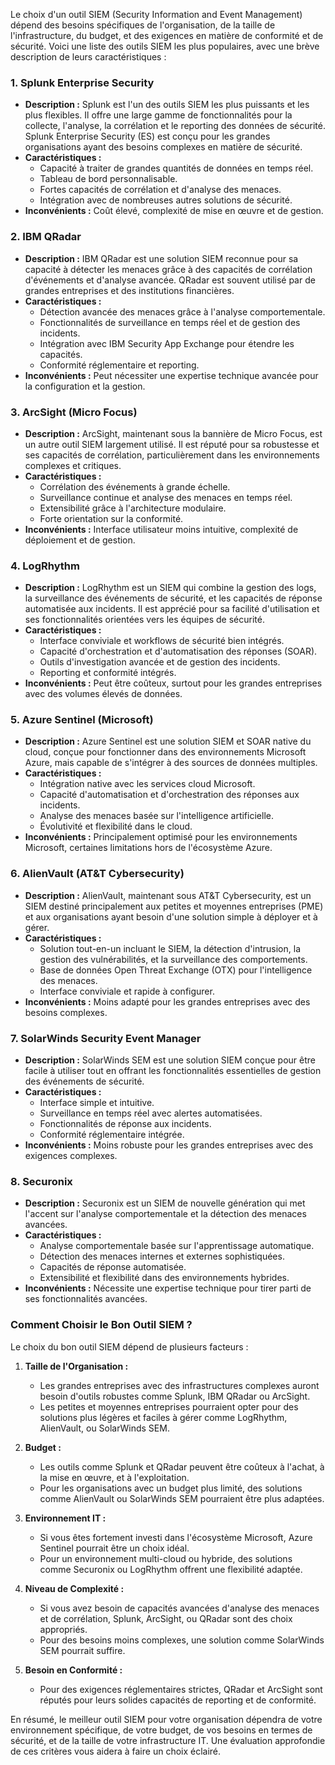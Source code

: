 Le choix d'un outil SIEM (Security Information and Event Management) dépend des besoins spécifiques de l'organisation, de la taille de l'infrastructure, du budget, et des exigences en matière de conformité et de sécurité. Voici une liste des outils SIEM les plus populaires, avec une brève description de leurs caractéristiques :

### 1. **Splunk Enterprise Security**
   - **Description :** Splunk est l'un des outils SIEM les plus puissants et les plus flexibles. Il offre une large gamme de fonctionnalités pour la collecte, l'analyse, la corrélation et le reporting des données de sécurité. Splunk Enterprise Security (ES) est conçu pour les grandes organisations ayant des besoins complexes en matière de sécurité.
   - **Caractéristiques :**
     - Capacité à traiter de grandes quantités de données en temps réel.
     - Tableau de bord personnalisable.
     - Fortes capacités de corrélation et d'analyse des menaces.
     - Intégration avec de nombreuses autres solutions de sécurité.
   - **Inconvénients :** Coût élevé, complexité de mise en œuvre et de gestion.

### 2. **IBM QRadar**
   - **Description :** IBM QRadar est une solution SIEM reconnue pour sa capacité à détecter les menaces grâce à des capacités de corrélation d'événements et d'analyse avancée. QRadar est souvent utilisé par de grandes entreprises et des institutions financières.
   - **Caractéristiques :**
     - Détection avancée des menaces grâce à l'analyse comportementale.
     - Fonctionnalités de surveillance en temps réel et de gestion des incidents.
     - Intégration avec IBM Security App Exchange pour étendre les capacités.
     - Conformité réglementaire et reporting.
   - **Inconvénients :** Peut nécessiter une expertise technique avancée pour la configuration et la gestion.

### 3. **ArcSight (Micro Focus)**
   - **Description :** ArcSight, maintenant sous la bannière de Micro Focus, est un autre outil SIEM largement utilisé. Il est réputé pour sa robustesse et ses capacités de corrélation, particulièrement dans les environnements complexes et critiques.
   - **Caractéristiques :**
     - Corrélation des événements à grande échelle.
     - Surveillance continue et analyse des menaces en temps réel.
     - Extensibilité grâce à l'architecture modulaire.
     - Forte orientation sur la conformité.
   - **Inconvénients :** Interface utilisateur moins intuitive, complexité de déploiement et de gestion.

### 4. **LogRhythm**
   - **Description :** LogRhythm est un SIEM qui combine la gestion des logs, la surveillance des événements de sécurité, et les capacités de réponse automatisée aux incidents. Il est apprécié pour sa facilité d'utilisation et ses fonctionnalités orientées vers les équipes de sécurité.
   - **Caractéristiques :**
     - Interface conviviale et workflows de sécurité bien intégrés.
     - Capacité d'orchestration et d'automatisation des réponses (SOAR).
     - Outils d'investigation avancée et de gestion des incidents.
     - Reporting et conformité intégrés.
   - **Inconvénients :** Peut être coûteux, surtout pour les grandes entreprises avec des volumes élevés de données.

### 5. **Azure Sentinel (Microsoft)**
   - **Description :** Azure Sentinel est une solution SIEM et SOAR native du cloud, conçue pour fonctionner dans des environnements Microsoft Azure, mais capable de s'intégrer à des sources de données multiples.
   - **Caractéristiques :**
     - Intégration native avec les services cloud Microsoft.
     - Capacité d'automatisation et d'orchestration des réponses aux incidents.
     - Analyse des menaces basée sur l'intelligence artificielle.
     - Évolutivité et flexibilité dans le cloud.
   - **Inconvénients :** Principalement optimisé pour les environnements Microsoft, certaines limitations hors de l'écosystème Azure.

### 6. **AlienVault (AT&T Cybersecurity)**
   - **Description :** AlienVault, maintenant sous AT&T Cybersecurity, est un SIEM destiné principalement aux petites et moyennes entreprises (PME) et aux organisations ayant besoin d'une solution simple à déployer et à gérer.
   - **Caractéristiques :**
     - Solution tout-en-un incluant le SIEM, la détection d'intrusion, la gestion des vulnérabilités, et la surveillance des comportements.
     - Base de données Open Threat Exchange (OTX) pour l'intelligence des menaces.
     - Interface conviviale et rapide à configurer.
   - **Inconvénients :** Moins adapté pour les grandes entreprises avec des besoins complexes.

### 7. **SolarWinds Security Event Manager**
   - **Description :** SolarWinds SEM est une solution SIEM conçue pour être facile à utiliser tout en offrant les fonctionnalités essentielles de gestion des événements de sécurité.
   - **Caractéristiques :**
     - Interface simple et intuitive.
     - Surveillance en temps réel avec alertes automatisées.
     - Fonctionnalités de réponse aux incidents.
     - Conformité réglementaire intégrée.
   - **Inconvénients :** Moins robuste pour les grandes entreprises avec des exigences complexes.

### 8. **Securonix**
   - **Description :** Securonix est un SIEM de nouvelle génération qui met l'accent sur l'analyse comportementale et la détection des menaces avancées.
   - **Caractéristiques :**
     - Analyse comportementale basée sur l'apprentissage automatique.
     - Détection des menaces internes et externes sophistiquées.
     - Capacités de réponse automatisée.
     - Extensibilité et flexibilité dans des environnements hybrides.
   - **Inconvénients :** Nécessite une expertise technique pour tirer parti de ses fonctionnalités avancées.

### **Comment Choisir le Bon Outil SIEM ?**

Le choix du bon outil SIEM dépend de plusieurs facteurs :

1. **Taille de l'Organisation :**
   - Les grandes entreprises avec des infrastructures complexes auront besoin d'outils robustes comme Splunk, IBM QRadar ou ArcSight.
   - Les petites et moyennes entreprises pourraient opter pour des solutions plus légères et faciles à gérer comme LogRhythm, AlienVault, ou SolarWinds SEM.

2. **Budget :**
   - Les outils comme Splunk et QRadar peuvent être coûteux à l'achat, à la mise en œuvre, et à l'exploitation.
   - Pour les organisations avec un budget plus limité, des solutions comme AlienVault ou SolarWinds SEM pourraient être plus adaptées.

3. **Environnement IT :**
   - Si vous êtes fortement investi dans l'écosystème Microsoft, Azure Sentinel pourrait être un choix idéal.
   - Pour un environnement multi-cloud ou hybride, des solutions comme Securonix ou LogRhythm offrent une flexibilité adaptée.

4. **Niveau de Complexité :**
   - Si vous avez besoin de capacités avancées d'analyse des menaces et de corrélation, Splunk, ArcSight, ou QRadar sont des choix appropriés.
   - Pour des besoins moins complexes, une solution comme SolarWinds SEM pourrait suffire.

5. **Besoin en Conformité :**
   - Pour des exigences réglementaires strictes, QRadar et ArcSight sont réputés pour leurs solides capacités de reporting et de conformité.

En résumé, le meilleur outil SIEM pour votre organisation dépendra de votre environnement spécifique, de votre budget, de vos besoins en termes de sécurité, et de la taille de votre infrastructure IT. Une évaluation approfondie de ces critères vous aidera à faire un choix éclairé.